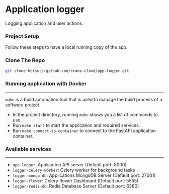 # Application logger

Logging application and user actions.

### Project Setup

Follow these steps to have a local running copy of the app.

### Clone The Repo

```bash
git clone https://github.com/crane-cloud/app-logger.git
```

### Running application with Docker

---
`make` is a build automation tool that is used to manage the build process of a software project.

- In the project directory, running `make` shows you a list of commands to use.
- Run `make start` to start the application and required services.
- Run `make connect-to-container` to connect to the FastAPI application container.

### Available services

---

- `app-logger`: Application API server (Default port: 8000)
- `logger-celery-worker`: Celery worker for background tasks
- `logger-mongo-db`: Applications MongoDB Server (Default port: 27001)
- `logger-flower`: Celery flower Dashboard (Default port: 5555)
- `logger-redis-db`: Redis Database Server (Default port: 6380)
